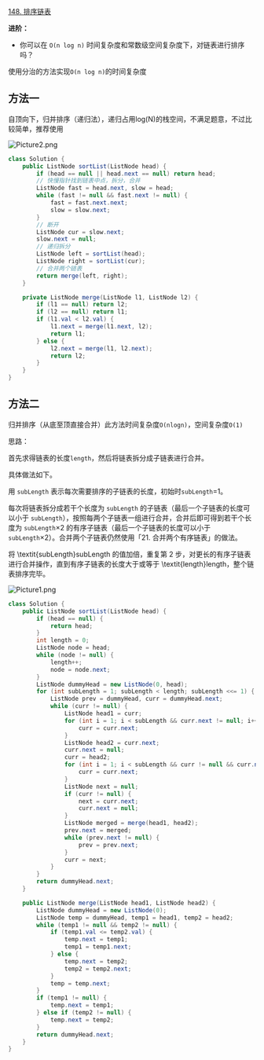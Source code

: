 [148. 排序链表](https://leetcode-cn.com/problems/sort-list/)

**进阶：**

- 你可以在 `O(n log n)` 时间复杂度和常数级空间复杂度下，对链表进行排序吗？



使用分治的方法实现`O(n log n)`的时间复杂度

## 方法一

自顶向下，归并排序（递归法），递归占用log(N)的栈空间，不满足题意，不过比较简单，推荐使用

![Picture2.png](http://img.fosuchao.com/8c47e58b6247676f3ef14e617a4686bc258cc573e36fcf67c1b0712fa7ed1699-Picture2.png)

```java
class Solution {
    public ListNode sortList(ListNode head) {
        if (head == null || head.next == null) return head;
        // 快慢指针找到链表中点，拆分，合并
        ListNode fast = head.next, slow = head;
        while (fast != null && fast.next != null) {
            fast = fast.next.next;
            slow = slow.next;
        }
        // 断开
        ListNode cur = slow.next;
        slow.next = null;
        // 递归拆分
        ListNode left = sortList(head);
        ListNode right = sortList(cur);
        // 合并两个链表
        return merge(left, right);
    }

    private ListNode merge(ListNode l1, ListNode l2) {
        if (l1 == null) return l2;
        if (l2 == null) return l1;
        if (l1.val < l2.val) {
            l1.next = merge(l1.next, l2);
            return l1;
        } else {
            l2.next = merge(l1, l2.next);
            return l2;
        }
    }
}
```

## 方法二

归并排序（从底至顶直接合并）此方法时间复杂度`O(nlogn)`，空间复杂度`O(1)`

思路：

首先求得链表的长度`length`，然后将链表拆分成子链表进行合并。

具体做法如下。

用 `subLength` 表示每次需要排序的子链表的长度，初始时`subLength`=1。

每次将链表拆分成若干个长度为 `subLength` 的子链表（最后一个子链表的长度可以小于 `subLength`），按照每两个子链表一组进行合并，合并后即可得到若干个长度为 `subLength`×2 的有序子链表（最后一个子链表的长度可以小于 `subLength`×2）。合并两个子链表仍然使用「21. 合并两个有序链表」的做法。

将 \textit{subLength}subLength 的值加倍，重复第 2 步，对更长的有序子链表进行合并操作，直到有序子链表的长度大于或等于 \textit{length}length，整个链表排序完毕。

![Picture1.png](http://img.fosuchao.com/c1d5347aa56648afdec22372ee0ed13cf4c25347bd2bb9727b09327ce04360c2-Picture1.png)

```java
class Solution {
    public ListNode sortList(ListNode head) {
        if (head == null) {
            return head;
        }
        int length = 0;
        ListNode node = head;
        while (node != null) {
            length++;
            node = node.next;
        }
        ListNode dummyHead = new ListNode(0, head);
        for (int subLength = 1; subLength < length; subLength <<= 1) {
            ListNode prev = dummyHead, curr = dummyHead.next;
            while (curr != null) {
                ListNode head1 = curr;
                for (int i = 1; i < subLength && curr.next != null; i++) {
                    curr = curr.next;
                }
                ListNode head2 = curr.next;
                curr.next = null;
                curr = head2;
                for (int i = 1; i < subLength && curr != null && curr.next != null; i++) {
                    curr = curr.next;
                }
                ListNode next = null;
                if (curr != null) {
                    next = curr.next;
                    curr.next = null;
                }
                ListNode merged = merge(head1, head2);
                prev.next = merged;
                while (prev.next != null) {
                    prev = prev.next;
                }
                curr = next;
            }
        }
        return dummyHead.next;
    }

    public ListNode merge(ListNode head1, ListNode head2) {
        ListNode dummyHead = new ListNode(0);
        ListNode temp = dummyHead, temp1 = head1, temp2 = head2;
        while (temp1 != null && temp2 != null) {
            if (temp1.val <= temp2.val) {
                temp.next = temp1;
                temp1 = temp1.next;
            } else {
                temp.next = temp2;
                temp2 = temp2.next;
            }
            temp = temp.next;
        }
        if (temp1 != null) {
            temp.next = temp1;
        } else if (temp2 != null) {
            temp.next = temp2;
        }
        return dummyHead.next;
    }
}

```


